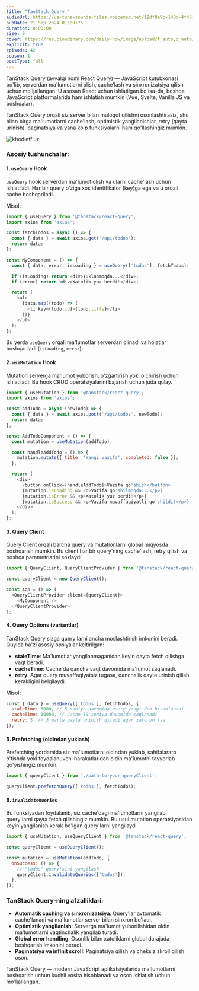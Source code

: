```yaml
---
title: "TanStack Query "
audioUrl: https://us-tuna-sounds-files.voicemod.net/19df8e9b-140c-4f43-8c0e-09c162821765-1658350707858.mp3
pubDate: 21 Sep 2024 01:09:75
duration: 0:00:00
size: 0
cover: https://res.cloudinary.com/daily-now/image/upload/f_auto,q_auto/v1/posts/9f63eb7e3f432cc6c8d75d28d60494be?_a=AQAEufR
explicit: true
episode: 42
season: 1
postType: full
---
```

TanStack Query (avvalgi nomi React Query) — JavaScript kutubxonasi bo'lib, serverdan ma'lumotlarni olish, cache'lash va sinxronizatsiya qilish uchun mo'ljallangan. U asosan React uchun ishlatilgan bo'lsa-da, boshqa JavaScript platformalarida ham ishlatish mumkin (Vue, Svelte, Vanilla JS va boshqalar).

TanStack Query orqali siz server bilan muloqot qilishni osonlashtirasiz, shu bilan birga ma'lumotlarni cache'lash, optimistik yangilanishlar, retry (qayta urinish), paginatsiya va yana ko'p funksiyalarni ham qo'llashingiz mumkin.



![khodieff.uz](https://i.ytimg.com/vi/lVLz_ASqAio/maxresdefault.jpg "RTK , khodieff.uz")

### Asosiy tushunchalar:



#### 1. `useQuery` Hook

`useQuery` hook serverdan ma'lumot olish va ularni cache'lash uchun ishlatiladi. Har bir query o'ziga xos identifikator (key)ga ega va u orqali cache boshqariladi.

Misol:

```javascript
import { useQuery } from '@tanstack/react-query';
import axios from 'axios';

const fetchTodos = async () => {
  const { data } = await axios.get('/api/todos');
  return data;
};

const MyComponent = () => {
  const { data, error, isLoading } = useQuery(['todos'], fetchTodos);

  if (isLoading) return <div>Yuklanmoqda...</div>;
  if (error) return <div>Xatolik yuz berdi!</div>;

  return (
    <ul>
      {data.map((todo) => (
        <li key={todo.id}>{todo.title}</li>
      ))}
    </ul>
  );
};
```

Bu yerda `useQuery` orqali ma'lumotlar serverdan olinadi va holatlar boshqariladi (`isLoading`, `error`).

#### 2. `useMutation` Hook

Mutation serverga ma'lumot yuborish, o'zgartirish yoki o'chirish uchun ishlatiladi. Bu hook CRUD operatsiyalarini bajarish uchun juda qulay.

```javascript
import { useMutation } from '@tanstack/react-query';
import axios from 'axios';

const addTodo = async (newTodo) => {
  const { data } = await axios.post('/api/todos', newTodo);
  return data;
};

const AddTodoComponent = () => {
  const mutation = useMutation(addTodo);

  const handleAddTodo = () => {
    mutation.mutate({ title: 'Yangi vazifa', completed: false });
  };

  return (
    <div>
      <button onClick={handleAddTodo}>Vazifa qo'shish</button>
      {mutation.isLoading && <p>Vazifa qo'shilmoqda...</p>}
      {mutation.isError && <p>Xatolik yuz berdi!</p>}
      {mutation.isSuccess && <p>Vazifa muvaffaqiyatli qo'shildi!</p>}
    </div>
  );
};
```

#### 3. Query Client

Query Client orqali barcha query va mutationlarni global miqyosda boshqarish mumkin. Bu client har bir query'ning cache'lash, retry qilish va boshqa parametrlarini sozlaydi.

```javascript
import { QueryClient, QueryClientProvider } from '@tanstack/react-query';

const queryClient = new QueryClient();

const App = () => (
  <QueryClientProvider client={queryClient}>
    <MyComponent />
  </QueryClientProvider>
);
```

#### 4. Query Options (variantlar)

TanStack Query sizga query'larni ancha moslashtirish imkonini beradi. Quyida ba'zi asosiy opsiyalar keltirilgan:

* **staleTime**: Ma'lumotlar yangilanmaganidan keyin qayta fetch qilishga vaqt beradi.
* **cacheTime**: Cache'da qancha vaqt davomida ma'lumot saqlanadi.
* **retry**: Agar query muvaffaqiyatsiz tugasa, qanchalik qayta urinish qilish kerakligini belgilaydi.

Misol:

```javascript
const { data } = useQuery(['todos'], fetchTodos, {
  staleTime: 5000, // 5 soniya davomida query yangi deb hisoblanadi
  cacheTime: 10000, // Cache 10 soniya davomida saqlanadi
  retry: 3, // 3 marta qayta urinish qiladi agar xato bo'lsa
});
```

#### 5. Prefetching (oldindan yuklash)

Prefetching yordamida siz ma'lumotlarni oldindan yuklab, sahifalararo o'tishda yoki foydalanuvchi harakatlaridan oldin ma'lumotni tayyorlab qo'yishingiz mumkin.

```javascript
import { queryClient } from './path-to-your-queryClient';

queryClient.prefetchQuery(['todos'], fetchTodos);
```

#### 6. `invalidateQueries`

Bu funksiyadan foydalanib, siz cache'dagi ma'lumotlarni yangilab, query'larni qayta fetch qilishingiz mumkin. Bu usul mutation operatsiyasidan keyin yangilanish kerak bo'lgan query'larni yangilaydi.

```javascript
import { useMutation, useQueryClient } from '@tanstack/react-query';

const queryClient = useQueryClient();

const mutation = useMutation(addTodo, {
  onSuccess: () => {
    // "todos" query'sini yangilash
    queryClient.invalidateQueries(['todos']);
  },
});
```

### TanStack Query-ning afzalliklari:

* **Automatik caching va sinxronizatsiya**: Query'lar avtomatik cache'lanadi va ma'lumotlar server bilan sinxron bo'ladi.
* **Optimistik yangilanish**: Serverga ma'lumot yuborilishidan oldin ma'lumotlarni vaqtinchalik yangilab turadi.
* **Global error handling**: Osonlik bilan xatoliklarni global darajada boshqarish imkonini beradi.
* **Paginatsiya va infinit scroll**: Paginatsiya qilish va cheksiz skroll qilish oson.

TanStack Query — modern JavaScript aplikatsiyalarida ma'lumotlarni boshqarish uchun kuchli vosita hisoblanadi va oson ishlatish uchun mo'ljallangan.